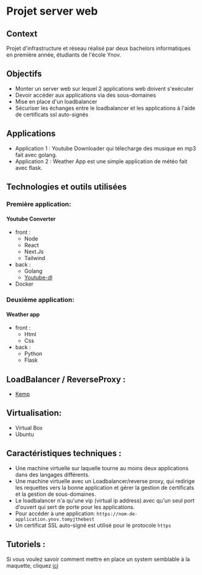 # Projet server web
## Context
Projet d'infrastructure et réseau réalisé par deux bachelors informatiques en première année, étudiants de l'école Ynov.
## Objectifs
* Monter un server web sur lequel 2 applications web doivent s'exécuter
* Devoir accéder aux applications via des sous-domaines
* Mise en place d'un loadbalancer
* Sécuriser les échanges entre le loadbalancer et les applications à l'aide de certificats ssl auto-signés
## Applications
* Application 1 : Youtube Downloader qui télecharge des musique en mp3 fait avec golang.
* Application 2 : Weather App est une simple application de météo fait avec flask.
## Technologies et outils utilisées
### Première application:
#### Youtube Converter
- front :
    - Node
    - React
    - Next.Js
    - Tailwind
- back :
    - Golang
    - [Youtube-dl](https://github.com/ytdl-org/youtube-dl)
- Docker
### Deuxième application:
#### Weather app
- front :
    - Html
    - Css
- back :
    - Python
    - Flask
## LoadBalancer / ReverseProxy :
- [Kemp](https://freeloadbalancer.com)
## Virtualisation:
- Virtual Box
- Ubuntu
## Caractéristiques techniques :
- Une machine virtuelle sur laquelle tourne au moins deux applications dans des langages différents.
- Une machine virtuelle avec un Loadbalancer/reverse proxy, qui redirige les requettes vers la bonne application et gérer la gestion de certificats et la gestion de sous-domaines.
- Le loadbalancer n'a qu'une vip (virtual ip address) avec qu'un seul port d'ouvert qui sert de porte pour les applications.
- Pour accéder à une application: `https://nom-de-application.ynov.tomyjthebest`
- Un certificat SSL auto-signé est utilisé pour le protocole `https`
## Tutoriels :
Si vous voulez savoir comment mettre en place un system semblable à la maquette, cliquez [ici](https://github.com/TomJegou/Projet-infra-SI/wiki/)
